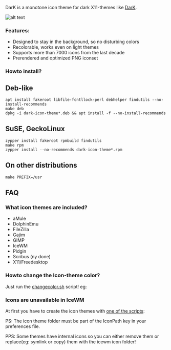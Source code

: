 DarK is a monotone icon theme for dark X11-themes like [DarK](https://gitlab.com/sixsixfive/DarK).

![alt text](https://gitlab.com/sixsixfive/dark-icons/raw/master/.preview.png)

### Features:

* Designed to stay in the background, so no disturbing colors
* Recolorable, works even on light themes
* Supports more than 7000 icons from the last decade
* Prerendered and optimized PNG iconset

### Howto install?

## Deb-like

```
apt install fakeroot libfile-fcntllock-perl debhelper findutils --no-install-recommends
make deb
dpkg -i dark-icon-theme*.deb && apt install -f --no-install-recommends
```
## SuSE, GeckoLinux

```
zypper install fakeroot rpmbuild findutils
make rpm
zypper install --no-recommends dark-icon-theme*.rpm
```

## On other distributions

```
make PREFIX=/usr
```

## FAQ

### What icon themes are included?

* aMule
* DolphinEmu
* FileZilla
* Gajim
* GIMP
* IceWM
* Pidgin
* Scribus (ny done)
* X11/Freedesktop

### Howto change the Icon-theme color?

Just run the [changecolor.sh](https://gitlab.com/sixsixfive/dark-icons/blob/master/DarK/changecolor.sh) script! eg:

### Icons are unavailable in IceWM

At first you have to create the icon themes with [one of the scripts](https://gitlab.com/sixsixfive/dark-icons/blob/master/DarK/App_themes/icewm_dark):

PS: The icon theme folder must be part of the IconPath key in your preferences file.

PPS: Some themes have internal icons so you can either remove them or replace(eg: symlink or copy) them with the icewm icon folder!
